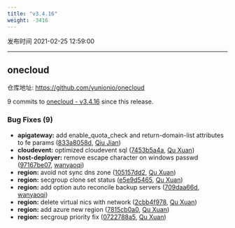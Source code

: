```yaml
---
title: "v3.4.16"
weight: -3416
---
```


发布时间 2021-02-25 12:59:00

---
## onecloud

仓库地址: https://github.com/yunionio/onecloud

9 commits to [onecloud - v3.4.16] since this release.

### Bug Fixes (9)
- **apigateway:** add enable_quota_check and return-domain-list attributes to fe params ([833a8058d](https://github.com/yunionio/onecloud/commit/833a8058dd46d06d583e29678eb4e6ec512fd585), [Qiu Jian](mailto:qiujian@yunionyun.com))
- **cloudevent:** optimized cloudevent sql ([7453b5a4a](https://github.com/yunionio/onecloud/commit/7453b5a4aa9d8fa3cdab4556b6030dd0d8dac90e), [Qu Xuan](mailto:quxuan@yunionyun.com))
- **host-deployer:** remove escape character on windows passwd ([97167be07](https://github.com/yunionio/onecloud/commit/97167be073c162813a12bf5e1d72dc8c76b82358), [wanyaoqi](mailto:wanyaoqi@yunionyun.com))
- **region:** avoid not sync dns zone ([105157dd2](https://github.com/yunionio/onecloud/commit/105157dd220f39a65c9bb8639fda674abaf7401f), [Qu Xuan](mailto:quxuan@yunionyun.com))
- **region:** secgroup clone set status ([e5e9d5465](https://github.com/yunionio/onecloud/commit/e5e9d54655eb4bb99e3b8543fc913221e01f6d21), [Qu Xuan](mailto:quxuan@yunionyun.com))
- **region:** add option auto reconcile backup servers ([709daa66d](https://github.com/yunionio/onecloud/commit/709daa66d357fb292a2d4620bfaa197dde7af059), [wanyaoqi](mailto:wanyaoqi@yunionyun.com))
- **region:** delete virtual nics with network ([2cbb4f978](https://github.com/yunionio/onecloud/commit/2cbb4f97844b54a075d7ca5c427ef423088dccd6), [Qu Xuan](mailto:quxuan@yunionyun.com))
- **region:** add azure new region ([7815cb0a0](https://github.com/yunionio/onecloud/commit/7815cb0a0ca600f180761bb402900e6e4e717b8a), [Qu Xuan](mailto:quxuan@yunionyun.com))
- **region:** secgroup priority fix ([0722788a5](https://github.com/yunionio/onecloud/commit/0722788a5aee5f9f0502d69719acb1ed12f076fc), [Qu Xuan](mailto:quxuan@yunionyun.com))

[onecloud - v3.4.16]: https://github.com/yunionio/onecloud/compare/v3.4.15...v3.4.16
